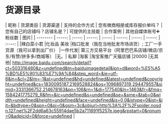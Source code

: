 # 货源目录
| 昵称        | 货源类目    |  货源渠道  | 支持的合作方式    |  您有微商相册或库存报价单吗？  |  您有自己的店铺吗？店铺名是？|   可提供的主技能  |  合作案例 |  其他自媒体账号➕粉丝数 |  图片|
| --------   | -----:   | :----: | -----:   | :----: | -----:   | :----: | -----:   | :----: |
|辣白菜小君	|化妆品 美妆	|档口批发（我在当地批发市场进货）; 工厂一手货源（我可以拿到出厂价）	|一件代发|	第三方交易平台（阿里巴巴系店铺/微店/京东/有赞/拼多多/商城等）	|无。|	私聊	|淘客	|淘宝客推广天猫店铺	|20000	|无其他| http://image.baidu.com/search/detail?ct=503316480&z=undefined&tn=baiduimagedetail&ipn=d&word=%E5%A5%BD%E5%90%83%E7%9A%84&step_word=&ie=utf-8&in=&cl=2&lm=-1&st=undefined&hd=undefined&latest=undefined&copyright=undefined&cs=1830095187,2169528824&os=1096897319,294479557&simid=3331366752,214678163&pn=106&rn=1&di=177540&ln=1463&fr=&fmq=1584241775279_R&fm=&ic=undefined&s=undefined&se=&sme=&tab=0&width=undefined&height=undefined&face=undefined&is=0,0&istype=0&ist=&jit=&bdtype=0&spn=0&pi=0&gsm=3c&objurl=http%3A%2F%2Fspider.nosdn.127.net%2F2dd6a63c55914dae5b2a711891f5257e.jpeg&rpstart=0&rpnum=0&adpicid=0&force=undefined |	 	
		
